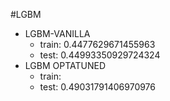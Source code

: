 #LGBM
* LGBM-VANILLA
	* train: 0.4477629671455963
	* test: 0.44993350929724324
* LGBM OPTATUNED
	* train: 
	* test: 0.49031791406970976
